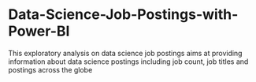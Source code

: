 # Data-Science-Job-Postings-with-Power-BI
This exploratory analysis on data science job postings aims at providing information about data science postings including job count, job titles and postings across the globe

